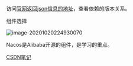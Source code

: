 访问[官网返回json信息的地址](https://start.spring.io/actuator/info)，查看依赖的版本关系。

组件选择

![image-20201020224930070](https://cdn.harrisonlee.net/image-20201020224930070.png)

Nacos是Alibaba开源的组件，是学习的重点。



[CSDN笔记](https://blog.csdn.net/qq_42107430/article/details/104683947)